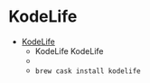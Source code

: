 # KodeLife
- [KodeLife](https://hexler.net/software/kodelife)
  -  KodeLife KodeLife
  - 
  - `brew cask install kodelife`
